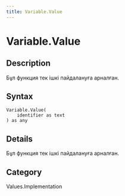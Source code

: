 ```yaml
---
title: Variable.Value
---
```


# Variable.Value


## Description

Бұл функция тек ішкі пайдалануға арналған.


## Syntax

```powerquery
Variable.Value(
    identifier as text
) as any
```


## Details

Бұл функция тек ішкі пайдалануға арналған.



## Category
Values.Implementation
